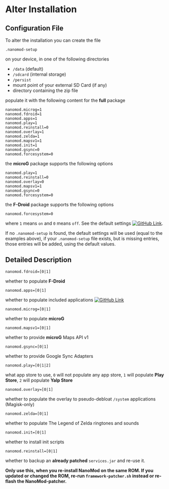 # Alter Installation

## Configuration File

To alter the installation you can create the file

`.nanomod-setup`

on your device, in one of the following directories

* `/data` (default)
* `/sdcard` (internal storage)
* `/persist`
* mount point of your external SD Card (if any)
* directory containing the zip file

populate it with the following content for the **full** package

```
nanomod.microg=1
nanomod.fdroid=1
nanomod.apps=1
nanomod.play=1
nanomod.reinstall=0
nanomod.overlay=1
nanomod.zelda=1
nanomod.mapsv1=1
nanomod.init=1
nanomod.gsync=0
nanomod.forcesystem=0
```

the **microG** package supports the following options

```
nanomod.play=1
nanomod.reinstall=0
nanomod.overlay=0
nanomod.mapsv1=1
nanomod.gsync=0
nanomod.forcesystem=0
```

the **F-Droid** package supports the following options

```
nanomod.forcesystem=0
```

where `1` means `on` and `0` means `off`. See the default settings [![GitHub Link](github.png)](.nanomod-setup).

If no `.nanomod-setup` is found, the default settings will be used (equal to the examples above), if your `.nanomod-setup` file exists, but is missing entries, those entries will be added, using the default values.

## Detailed Description

`nanomod.fdroid=[0|1]`

whether to populate **F-Droid**

`nanomod.apps=[0|1]`

whether to populate included applications [![GitHub Link](doc/github.png)](doc/Applications.md)

`nanomod.microg=[0|1]`

whether to populate **microG**

`nanomod.mapsv1=[0|1]`

whether to provide **microG** Maps API v1

`nanomod.gsync=[0|1]`

whether to provide Google Sync Adapters

`nanomod.play=[0|1|2]`

what app store to use, `0` will not populate any app store, `1` will populate **Play Store**, `2` will populate **Yalp Store**

`nanomod.overlay=[0|1]`

whether to populate the overlay to pseudo-debloat `/system` applications (Magisk-only)

`nanomod.zelda=[0|1]`

whether to populate The Legend of Zelda ringtones and sounds

`nanomod.init=[0|1]`

whether to install init scripts

`nanomod.reinstall=[0|1]`

whether to backup an **already patched** `services.jar` and re-use it.

**Only use this, when you re-install NanoMod on the same ROM. If you updated or changed the ROM, re-run `framework-patcher.sh` instead or re-flash the NanoMod-patcher.**
